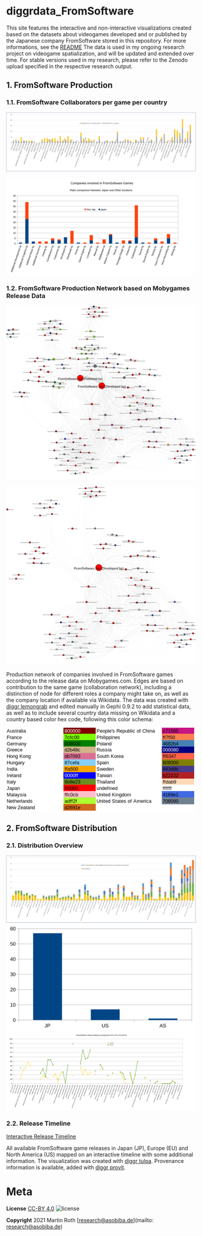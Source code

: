 # diggrdata_FromSoftware

This site features the interactive and non-interactive visualizations created based on the datasets about videogames developed and or published by the Japanese company FromSoftware stored in this repository. For more informations, see the [README](README.md)
The data is used in my ongoing research project on videogame spatialization, and will be updated and extended over time. For stable versions used in my research, please refer to the Zenodo upload specified in the respective research output.


## 1. FromSoftware Production

### 1.1. FromSoftware Collaborators per game per country

![Headquarter Locations of Companies involved in FromSoftware games](visualizations/FromSoftware_ReleaseAnalysis_CompanyLocations.svg)

![Role-based chart of company locations, divided into two groups, a.) Japan, b.) other countries](visualizations/FromSoftware_Rolebased_companyCountries.svg)

### 1.2. FromSoftware Production Network based on Mobygames Release Data

![FromSoftware Production Network, all collaborators](visualizations/FromSoftware_ProductionNetwork_withroles_all.svg)

![FromSoftware Production Network, limited collaborators](visualizations/FromSoftware_ProductionNetwork_withroles_nopubldistrloc.svg)

Production network of companies involved in FromSoftware games according to the release data on Mobygames.com. Edges are based on contribution to the same game (collaboration network), including a distinction of node for different roles a company might take on, as well as the company location if available via Wikidata. The data was created with [diggr lemongrab](https://github.com/diggr/lemongrab) and edited manually in Gephi 0.9.2 to add statistical data, as well as to include several country data missing on Wikidata and a country based color hex code, following this color schema:

![this hex color schema](visualizations/FromSoftCountryColorCodesTable.png)


## 2. FromSoftware Distribution

### 2.1. Distribution Overview

![Per-game releases per region, stacked](visualizations/FromSoftware_ReleaseAnalysis_ReleaseRegion.svg)
![Distribution of first releases by region](visualizations/FromSoftware_ReleaseAnalysis_FirstReleaseCountryDistribution.svg)
![Temporal Distance between first release in Japan and first release in the US and EU region](visualizations/FromSoftware_ReleaseAnalysis_ReleaseDistanceJPEUUS.svg)

### 2.2. Release Timeline

[Interactive Release Timeline](visualizations/fromsoft_release_release_timeline.html)

All available FromSoftware game releases in Japan (JP), Europe (EU) and North America (US) mapped on an interactive timeline with some additional information. The visualization was created with [diggr tulpa](https://github.com/diggr/tulpa). Provenance information is available, added with [diggr provit](https://github.com/diggr/provit).

# Meta

**License**
[CC-BY 4.0](http://creativecommons.org/licenses/by/4.0)
![license](https://i.creativecommons.org/l/by/4.0/80x15.png)

**Copyright**
2021 Martin Roth [research@asobiba.de](mailto: research@asobiba.de)
